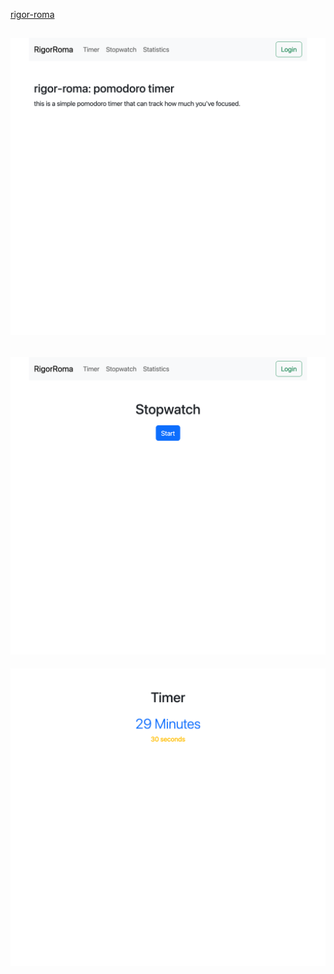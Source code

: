 [rigor-roma](https://rigor-roma.fly.dev/)

![homepage](./screenshots/home.png)
---
![stopwatch](./screenshots/stopwatch.png)
---
![countdown](./screenshots/countdown.png)